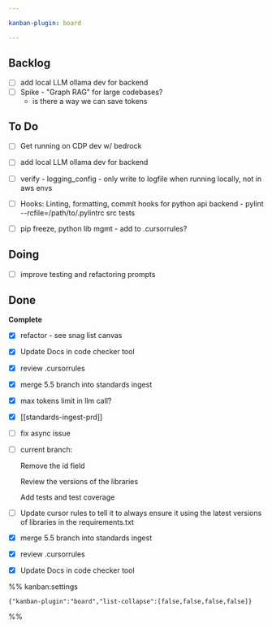 ```yaml
---

kanban-plugin: board

---
```


## Backlog

- [ ] add local LLM ollama dev for backend
- [ ] Spike - "Graph RAG" for large codebases?
	- is there a way we can save tokens


## To Do

- [ ] Get running on CDP dev w/ bedrock
- [ ] add local LLM ollama dev for backend
- [ ] verify - logging_config - only write to logfile when running locally, not in aws envs
- [ ] Hooks: Linting, formatting, commit hooks for python api backend
		- pylint --rcfile=/path/to/.pylintrc src tests
- [ ] pip freeze, python lib mgmt - add to .cursorrules?


## Doing

- [ ] improve testing and refactoring prompts


## Done

**Complete**
- [x] refactor - see snag list canvas
- [x] Update Docs in code checker tool
- [x] review .cursorrules
- [x] merge 5.5 branch into standards ingest
- [x] max tokens limit in llm call?
- [x] [[standards-ingest-prd]]
- [ ] fix async issue
- [ ] current branch:
	
	Remove the id field
	
	Review the versions of the libraries
	
	Add tests and test coverage
- [ ] Update cursor rules to tell it to always ensure it using the latest versions of libraries in the requirements.txt
- [x] merge 5.5 branch into standards ingest
- [x] review .cursorrules
- [x] Update Docs in code checker tool




%% kanban:settings
```
{"kanban-plugin":"board","list-collapse":[false,false,false,false]}
```
%%